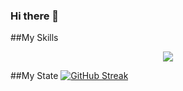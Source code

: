 ### Hi there 👋 

<!--
**sumaiyasinja/sumaiyasinja** is a ✨ _special_ ✨ repository because its `README.md` (this file) appears on your GitHub profile.

Here are some ideas to get you started:

- 🔭 I’m currently working on ...
- 🌱 I’m currently learning ...
- 👯 I’m looking to collaborate on ...
- 🤔 I’m looking for help with ...
- 💬 Ask me about ...
- 📫 How to reach me: ...
- 😄 Pronouns: ...
- ⚡ Fun fact: ...
-->
##My Skills
<p align="center">
  <a href="https://skillicons.dev">
    <img src="https://skillicons.dev/icons?i=html,css,java,tailwind,react,express,mongodb,javascript" />
  </a>
</p>

##My State
[![GitHub Streak](https://github-readme-streak-stats.herokuapp.com?user=sumaiyasinja&theme=iceberg)](https://git.io/streak-stats)






